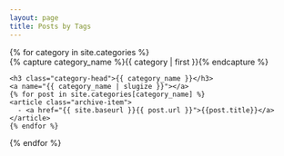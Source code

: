 ```yaml
---
layout: page
title: Posts by Tags
---
```



<div id="archives">
{% for category in site.categories %}
  <div class="archive-group">
    {% capture category_name %}{{ category | first }}{% endcapture %}
    <div id="#{{ category_name | slugize }}"></div>
    <p></p>

    <h3 class="category-head">{{ category_name }}</h3>
    <a name="{{ category_name | slugize }}"></a>
    {% for post in site.categories[category_name] %}
    <article class="archive-item">
      - <a href="{{ site.baseurl }}{{ post.url }}">{{post.title}}</a>
    </article>
    {% endfor %}
  </div>
{% endfor %}
</div>
